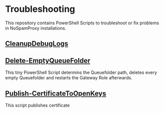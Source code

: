 # Troubleshooting

This repository contains PowerShell Scripts to troubleshoot or fix problems in NoSpamProxy installations.

## [CleanupDebugLogs](CleanupDebugLogs/readme.md)

## [Delete-EmptyQueueFolder](Delete-EmptyQueueFolder/readme.md)

This tiny PowerShell Script determins the Queuefolder path, deletes every empty Queuefolder and restarts the Gateway Role afterwards.

## [Publish-CertificateToOpenKeys](Publish-CertificateToOpenKeys/readme.md)

This script publishes certificate